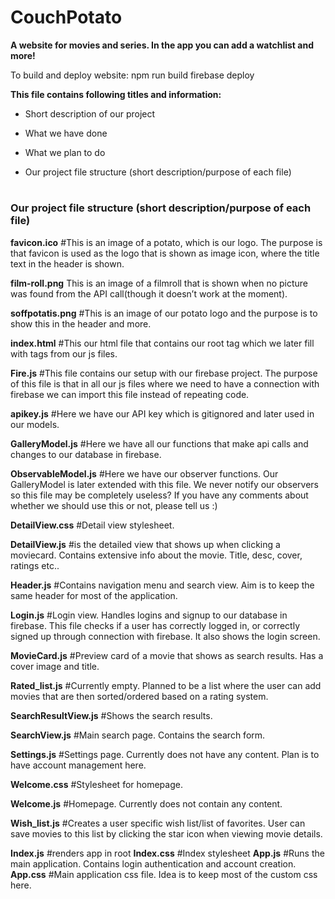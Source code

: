 # CouchPotato
<strong>A website for movies and series. In the app you can add a watchlist and more!</strong>


To build and deploy website:
npm run build
firebase deploy

<strong>This file contains following titles and information:</strong>

* Short description of our project

* What we have done

* What we plan to do

* Our project file structure (short description/purpose of each file)

#
<h3> Our project file structure (short description/purpose of each file)</h3>

<strong>favicon.ico</strong>
	#This is an image of a potato, which is our logo. The purpose is that favicon is used as the logo that is shown as image icon, where the title text in the header is shown.

<strong>film-roll.png</strong>
This is an image of a filmroll that is shown when no picture was found from the API call(though it doesn’t work at the moment).

<strong>soffpotatis.png</strong>
#This is an image of our potato logo and the purpose is to show this in the header and more.
   
<strong>index.html</strong>
#This our html file that contains our root tag which we later fill with tags from our js files.

<strong>Fire.js</strong>
#This file contains our setup with our firebase project. The purpose of this file is that in all our js files where we need to have a connection with firebase we can import this file instead of repeating code.

<strong>apikey.js</strong>
	#Here we have our API key which is gitignored and later used in our models.

<strong>GalleryModel.js</strong>
	#Here we have all our functions that make api calls and changes to our database in firebase.

<strong>ObservableModel.js</strong>
	#Here we have our observer functions. Our GalleryModel is later extended with this file. We never notify our observers so this file may be completely useless? If you have any comments about whether we should use this or not, please tell us :)

<strong>DetailView.css</strong>
	#Detail view stylesheet.
	
<strong>DetailView.js</strong>
	#is the detailed view that shows up when clicking a moviecard. Contains extensive info about the movie. Title, desc, cover, ratings etc..

<strong>Header.js</strong>
	#Contains navigation menu and search view. Aim is to keep the same header for most of the application.

<strong>Login.js</strong>
	#Login view. Handles logins and signup to our database in firebase. This file checks if a user has correctly logged in, or correctly signed up through connection with firebase. It also shows the login screen.

<strong>MovieCard.js</strong>
	#Preview card of a movie that shows as search results. Has a cover image and title.

<strong>Rated_list.js</strong>
	#Currently empty. Planned to be a list where the user can add movies that are then sorted/ordered based on a rating system.

<strong>SearchResultView.js</strong>
	#Shows the search results.

<strong>SearchView.js</strong>
	#Main search page. Contains the search form.

<strong>Settings.js</strong>
	#Settings page. Currently does not have any content. Plan is to have account management here.

<strong>Welcome.css</strong>
	#Stylesheet for homepage.

<strong>Welcome.js</strong>
	#Homepage. Currently does not contain any content.


<strong>Wish_list.js</strong>
	#Creates a user specific wish list/list of favorites. User can save movies to this list by clicking the star icon when viewing movie details.

<strong>Index.js</strong>
	#renders app in root
<strong>Index.css</strong>
	#Index stylesheet
<strong>App.js</strong>
	#Runs the main application. Contains login authentication and account creation.
<strong>App.css</strong>
	#Main application css file. Idea is to keep most of the custom css here.


